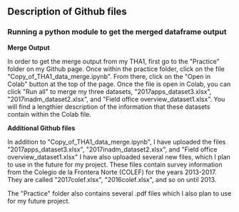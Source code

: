 ## Description of Github files
### Running a python module to get the merged dataframe output 
**Merge Output**

In order to get the merge output from my THA1, first go to the "Practice" folder on my Github page. Once within the practice folder, click on the file "Copy_of_THA1_data_merge.ipynb". From there, click on the "Open in Colab" button at the top of the page. Once the file is open in Colab, you can click "Run all" to merge my three datasets, "2017apps_dataset3.xlsx", "2017inadm_dataset2.xlsx", and "Field office overview_dataset1.xlsx". You will find a lengthier description of the information that these datasets contain within the Colab file. 

**Additional Github files**

In addition to "Copy_of_THA1_data_merge.ipynb", I have uploaded the files "2017apps_dataset3.xlsx", "2017inadm_dataset2.xlsx", and "Field office overview_dataset1.xlsx" I have also uploaded several new files, which I plan to use in the future for my project. These files contain survey information from the Colegio de la Frontera Norte (COLEF) for the years 2013-2017. They are called "2017colef.xlsx", "2016colef.xlsx", and so on until 2013. 

The "Practice" folder also contains several .pdf files which I also plan to use for my future project.
 
